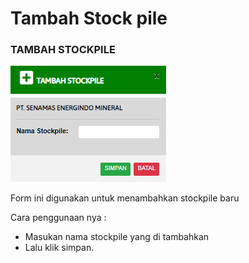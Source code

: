 # Tambah Stock pile

### TAMBAH STOCKPILE

![](<../../.gitbook/assets/tambah stockpile.PNG>)

Form ini digunakan untuk menambahkan stockpile baru

Cara penggunaan nya :&#x20;

* Masukan nama stockpile yang di tambahkan
* Lalu klik simpan.&#x20;
